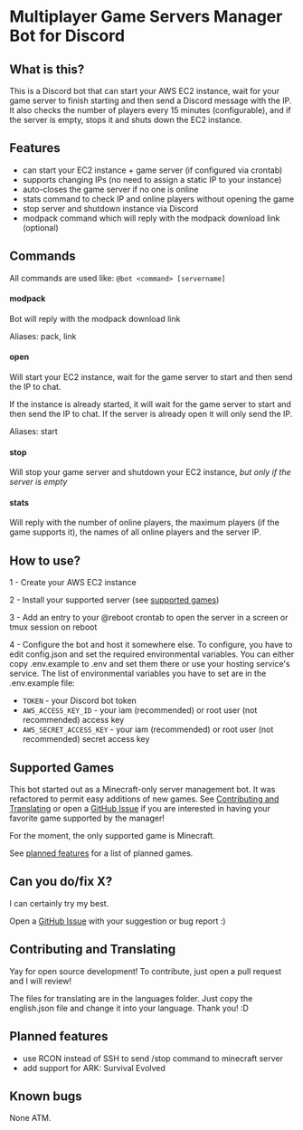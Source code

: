 # Multiplayer Game Servers Manager Bot for Discord

## What is this?
This is a Discord bot that can start your AWS EC2 instance, wait for your game server to finish starting and then send a Discord message with the IP.
It also checks the number of players every 15 minutes (configurable), and if the server is empty, stops it and shuts down the EC2 instance.

## Features
- can start your EC2 instance + game server (if configured via crontab)
- supports changing IPs (no need to assign a static IP to your instance)
- auto-closes the game server if no one is online
- stats command to check IP and online players without opening the game
- stop server and shutdown instance via Discord
- modpack command which will reply with the modpack download link (optional)

## Commands
All commands are used like: `@bot <command> [servername]`
#### modpack
Bot will reply with the modpack download link

Aliases: pack, link
#### open
Will start your EC2 instance, wait for the game server to start and then send the IP to chat.

If the instance is already started, it will wait for the game server to start and then send the IP to chat. If the server is already open it will only send the IP.

Aliases: start
#### stop
Will stop your game server and shutdown your EC2 instance, *but only if the server is empty*
#### stats
Will reply with the number of online players, the maximum players (if the game supports it), the names of all online players and the server IP.


## How to use?
1 - Create your AWS EC2 instance

2 - Install your supported server (see [supported games](#supported-games))

3 - Add an entry to your @reboot crontab to open the server in a screen or tmux session on reboot

4 - Configure the bot and host it somewhere else. To configure, you have to edit config.json and set the required environmental variables. You can either copy .env.example to .env and set them there or use your hosting service's service. The list of environmental variables you have to set are in the .env.example file:
- `TOKEN` - your Discord bot token
- `AWS_ACCESS_KEY_ID` - your iam (recommended) or root user (not recommended) access key
- `AWS_SECRET_ACCESS_KEY` - your iam (recommended) or root user (not recommended) secret access key

## Supported Games
This bot started out as a Minecraft-only server management bot. It was refactored to permit easy additions of new games. See [Contributing and Translating](#contributing-and-translating) or open a [GitHub Issue](https://github.com/nichogx/game-servers-manager-bot/issues) if you are interested in having your favorite game supported by the manager! 

For the moment, the only supported game is Minecraft.

See [planned features](#planned-features) for a list of planned games.

## Can you do/fix X?
I can certainly try my best.

Open a [GitHub Issue](https://github.com/nichogx/game-servers-manager-bot/issues) with your suggestion or bug report :)

## Contributing and Translating
Yay for open source development!
To contribute, just open a pull request and I will review!

The files for translating are in the languages folder. Just copy the english.json file and change it into your language. Thank you! :D

## Planned features
- use RCON instead of SSH to send /stop command to minecraft server
- add support for ARK: Survival Evolved

## Known bugs
None ATM.